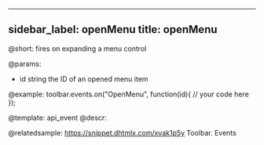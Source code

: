
---
sidebar_label: openMenu
title: openMenu
---          

@short:
fires on expanding a menu control

@params:
- id 		string		the ID of an opened menu item

@example:
toolbar.events.on("OpenMenu", function(id){
    // your code here
});


@template: api_event
@descr:

@relatedsample: https://snippet.dhtmlx.com/xvak1p5y	Toolbar. Events

